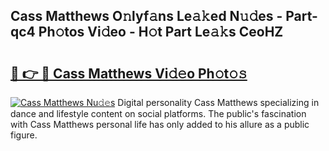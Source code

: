 ## Cass Matthews O𝚗lyf𝚊ns Le𝚊𝚔ed N𝚞𝚍es - Part-qc4 Ph𝚘tos Vi𝚍eo - H𝚘t Part Le𝚊𝚔s CeoHZ

# <h2><a href="http://hf0hkyu.feru.top/?c=Cass+Matthews">🔗 👉 🔴 Cass Matthews Vi𝚍𝚎o Ph𝚘t𝚘𝚜</a></h2>

[![Cass Matthews Nu𝚍𝚎s](https://i.imgur.com/0TWrTi3.gif)](http://hf0hkyu.feru.top/?c=Cass+Matthews)
Digital personality Cass Matthews specializing in dance and lifestyle content on social platforms. The public's fascination with Cass Matthews personal life has only added to his allure as a public figure. 
